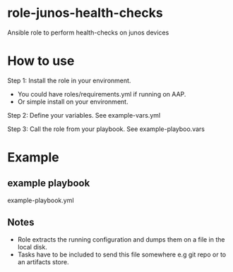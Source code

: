 # role-junos-health-checks
Ansible role to perform health-checks on junos devices

# How to use

Step 1: Install the role in your environment.
   - You could have roles/requirements.yml if running on AAP.
   - Or simple install on your environment.

Step 2: Define your variables. See example-vars.yml

Step 3: Call the role from your playbook. See example-playboo.vars

# Example

## example playbook
example-playbook.yml

## Notes
- Role extracts the running configuration and dumps them on a file in the local disk.
- Tasks have to be included to send this file somewhere e.g git repo or to an artifacts store.
